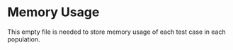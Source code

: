 # Memory Usage
This empty file is needed to store memory usage of each test case in each population.
